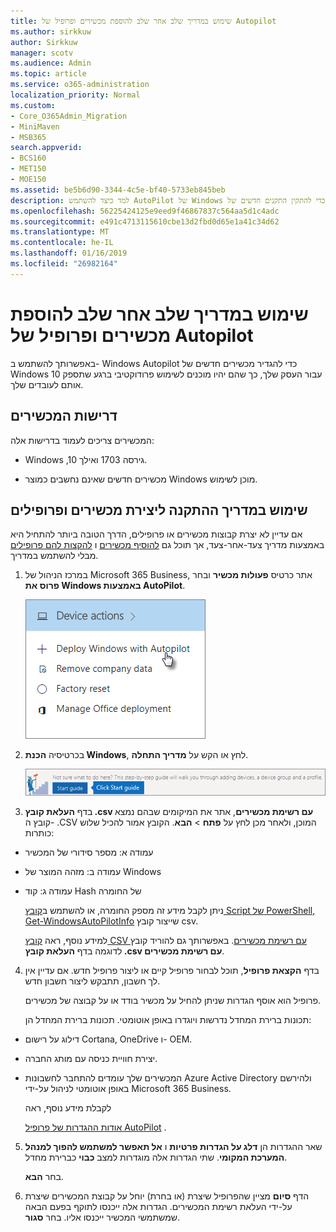 ```yaml
---
title: שימוש במדריך שלב אחר שלב להוספת מכשירים ופרופיל של Autopilot
ms.author: sirkkuw
author: Sirkkuw
manager: scotv
ms.audience: Admin
ms.topic: article
ms.service: o365-administration
localization_priority: Normal
ms.custom:
- Core_O365Admin_Migration
- MiniMaven
- MSB365
search.appverid:
- BCS160
- MET150
- MOE150
ms.assetid: be5b6d90-3344-4c5e-bf40-5733eb845beb
description: למד כיצד להשתמש AutoPilot של Windows כדי להתקין התקנים חדשים של Windows 10 עבור העסק שלך.
ms.openlocfilehash: 56225424125e9eed9f46867837c564aa5d1c4adc
ms.sourcegitcommit: e491c4713115610cbe13d2fbd0d65e1a41c34d62
ms.translationtype: MT
ms.contentlocale: he-IL
ms.lasthandoff: 01/16/2019
ms.locfileid: "26982164"
---
```

# <a name="use-the-step-by-step-guide-to-add-autopilot-devices-and-profile"></a>שימוש במדריך שלב אחר שלב להוספת מכשירים ופרופיל של Autopilot

באפשרותך להשתמש ב- Windows Autopilot כדי להגדיר מכשירים חדשים של Windows 10 עבור העסק שלך, כך שהם יהיו מוכנים לשימוש פרודוקטיבי ברגע שתספק אותם לעובדים שלך.
  
## <a name="device-requirements"></a>דרישות המכשירים

המכשירים צריכים לעמוד בדרישות אלה:
  
- Windows ,10 גירסה 1703 ואילך.
    
- מכשירים חדשים שאינם נחשבים כמוצר Windows מוכן לשימוש.
    
## <a name="use-the-setup-guide-to-create-devices-and-profiles"></a>שימוש במדריך ההתקנה ליצירת מכשירים ופרופילים

אם עדיין לא יצרת קבוצות מכשירים או פרופילים, הדרך הטובה ביותר להתחיל היא באמצעות מדריך צעד-אחר-צעד, אך תוכל גם [להוסיף מכשירים](create-and-edit-autopilot-devices.md) ו [להקצות להם פרופילים](create-and-edit-autopilot-profiles.md) מבלי להשתמש במדריך. 
  
1. במרכז הניהול של Microsoft 365 Business, אתר כרטיס **פעולות מכשיר** ובחר **פרוס את Windows באמצעות AutoPilot**.
    
    ![On the Device actions card, choose Deploy Windows with Autopilot.](media/160d5c2a-11a8-48f9-a8aa-70f084b85448.png)
  
2. בכרטיסיה **הכנת Windows**, לחץ או הקש על **מדריך התחלה**.
    
    ![Click Start guide for step-by-step instructions for Autopilot.](media/31662655-d1e6-437d-87ea-c0dec5da56f7.png)
  
3. בדף **העלאת קובץ ‎.csv עם רשימת מכשירים**, אתר את המיקומים שבהם נמצא קובץ ה- ‎.CSV המוכן, ולאחר מכן לחץ על **פתח** \> **הבא**. הקובץ אמור להכיל שלוש כותרות:
    
  - עמודה א: מספר סידורי של המכשיר
    
  - עמודה ב: מזהה המוצר של Windows
    
  - עמודה ג: קוד Hash של החומרה
    
    ניתן לקבל מידע זה מספק החומרה, או להשתמש ב[קובץ Script של PowerShell, ‏Get-WindowsAutoPilotInfo](https://www.powershellgallery.com/packages/Get-WindowsAutoPilotInfo) שייצור קובץ csv. 
    
    למידע נוסף, ראה [קובץ CSV עם רשימת מכשירים](https://support.office.com/article/932e3676-2491-49f0-9177-d893d2f5276e). באפשרותך גם להוריד קובץ לדוגמה בדף **העלאת קובץ ‎.csv עם רשימת מכשירים**. 
    
4. בדף **הקצאת פרופיל**, תוכל לבחור פרופיל קיים או ליצור פרופיל חדש. אם עדיין אין לך חשבון, תתבקש ליצור חשבון חדש. 
    
    פרופיל הוא אוסף הגדרות שניתן להחיל על מכשיר בודד או על קבוצה של מכשירים.
    
    תכונות ברירת המחדל נדרשות ויוגדרו באופן אוטומטי. תכונות ברירת המחדל הן:
    
  - דילוג על רישום Cortana‏, OneDrive ו- OEM.
    
  - יצירת חוויית כניסה עם מותג החברה.
    
  - המכשירים שלך עומדים להתחבר לחשבונות Azure Active Directory ולהירשם באופן אוטומטי לניהול על-ידי Microsoft 365 Business.
    
    לקבלת מידע נוסף, ראה
    
    [אודות ההגדרות של פרופיל AutoPilot](autopilot-profile-settings.md) . 
    
5. שאר ההגדרות הן **דלג על הגדרות פרטיות** ו **אל תאפשר למשתמש להפוך למנהל המערכת המקומי**. שתי הגדרות אלה מוגדרות למצב **כבוי** כברירת מחדל. 
    
    בחר **הבא**.
    
6. הדף **סיום** מציין שהפרופיל שיצרת (או בחרת) יוחל על קבוצת המכשירים שיצרת על-ידי העלאת רשימת המכשירים. הגדרות אלה ייכנסו לתוקף בפעם הבאה שמשתמשי המכשיר ייכנסו אליו. בחר **סגור**.
    